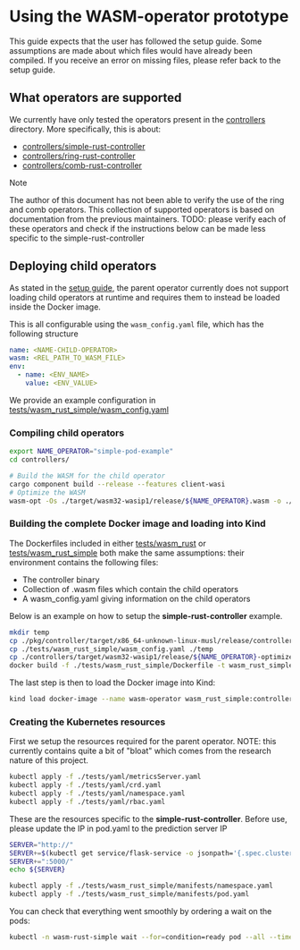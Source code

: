 # Using the WASM-operator prototype

This guide expects that the user has followed the setup guide.
Some assumptions are made about which files would have already been compiled.
If you receive an error on missing files, please refer back to the setup guide.

## What operators are supported

We currently have only tested the operators present in the [controllers](../controllers/) directory.
More specifically, this is about:

- [controllers/simple-rust-controller](../controllers/simple-rust-controller/)
- [controllers/ring-rust-controller](../controllers/ring-rust-controller/)
- [controllers/comb-rust-controller](../controllers/comb-rust-controller/)

> [!NOTE]
> The author of this document has not been able to verify the use of the ring and comb operators. This collection of supported operators is based on documentation from the previous maintainers.
> TODO: please verify each of these operators and check if the instructions below can be made less specific to the simple-rust-controller

## Deploying child operators

As stated in the [setup guide](./setup.md), the parent operator currently does not support loading child operators at runtime and requires them to instead be loaded inside the Docker image.

This is all configurable using the `wasm_config.yaml` file,
which has the following structure

```yaml
name: <NAME-CHILD-OPERATOR>
wasm: <REL_PATH_TO_WASM_FILE>
env:
  - name: <ENV_NAME>
    value: <ENV_VALUE>
```

We provide an example configuration in [tests/wasm_rust_simple/wasm_config.yaml](../tests/wasm_rust_simple/wasm_config.yaml)

### Compiling child operators

```sh
export NAME_OPERATOR="simple-pod-example"
cd controllers/

# Build the WASM for the child operator
cargo component build --release --features client-wasi
# Optimize the WASM
wasm-opt -Os ./target/wasm32-wasip1/release/${NAME_OPERATOR}.wasm -o ./target/wasm32-wasip1/release/${NAME_OPERATOR}-optimized.wasm
```

### Building the complete Docker image and loading into Kind

The Dockerfiles included in either [tests/wasm_rust](../tests/wasm_rust/Dockerfile) or [tests/wasm_rust_simple](../tests/wasm_rust_simple/Dockerfile) both make the same assumptions: their environment contains the following files:

- The controller binary
- Collection of .wasm files which contain the child operators
- A wasm_config.yaml giving information on the child operators

Below is an example on how to setup the **simple-rust-controller** example.

```sh
mkdir temp
cp ./pkg/controller/target/x86_64-unknown-linux-musl/release/controller ./temp
cp ./tests/wasm_rust_simple/wasm_config.yaml ./temp
cp ./controllers/target/wasm32-wasip1/release/${NAME_OPERATOR}-optimized.wasm ./temp
docker build -f ./tests/wasm_rust_simple/Dockerfile -t wasm_rust_simple:controller ./temp
```

The last step is then to load the Docker image into Kind:

```sh
kind load docker-image --name wasm-operator wasm_rust_simple:controller
```

### Creating the Kubernetes resources

First we setup the resources required for the parent operator.
NOTE: this currently contains quite a bit of "bloat" which comes from the research nature of this project.

```sh
kubectl apply -f ./tests/yaml/metricsServer.yaml
kubectl apply -f ./tests/yaml/crd.yaml
kubectl apply -f ./tests/yaml/namespace.yaml
kubectl apply -f ./tests/yaml/rbac.yaml
```

These are the resources specific to the **simple-rust-controller**.
Before use, please update the IP in pod.yaml to the prediction server IP

```sh
SERVER="http://"
SERVER+=$(kubectl get service/flask-service -o jsonpath='{.spec.clusterIP}')
SERVER+=":5000/"
echo ${SERVER}
```

```sh
kubectl apply -f ./tests/wasm_rust_simple/manifests/namespace.yaml
kubectl apply -f ./tests/wasm_rust_simple/manifests/pod.yaml
```

You can check that everything went smoothly by ordering a wait on the pods:

```sh
kubectl -n wasm-rust-simple wait --for=condition=ready pod --all --timeout=3000s
```
